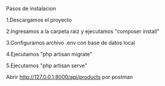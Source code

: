 Pasos de instalacion

1.Descargamos el proyecto

2.Ingresamos a la carpeta raiz y ejecutamos "composer install"

3.Configuramos archivo .env con base de datos local

4.Ejecutamos "php artisan migrate"

5.Ejecutamos "php artisan serve"

Abrir http://127.0.0.1:8000/api/products por postman 
